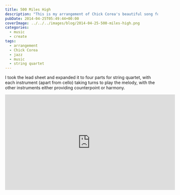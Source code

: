```yaml
---
title: 500 Miles High
description: "This is my arrangement of Chick Corea's beautiful song for string quartet."
pubDate: 2014-04-25T05:49:44+00:00
coverImage: ../../../images/blog/2014-04-25-500-miles-high.png
categories:
  - music
  - create
tags:
  - arrangement
  - Chick Corea
  - jazz
  - music
  - string quartet
---
```


I took the lead sheet and expanded it to four parts for string quartet, with each instrument (apart from cello) taking turns to play the melody, with the other instruments either providing counterpoint or harmony.

<iframe width="560" height="315" src="https://www.youtube.com/embed/2DwylhvPxu0" title="YouTube video player" frameborder="0" allow="accelerometer; autoplay; clipboard-write; encrypted-media; gyroscope; picture-in-picture" allowfullscreen></iframe>

